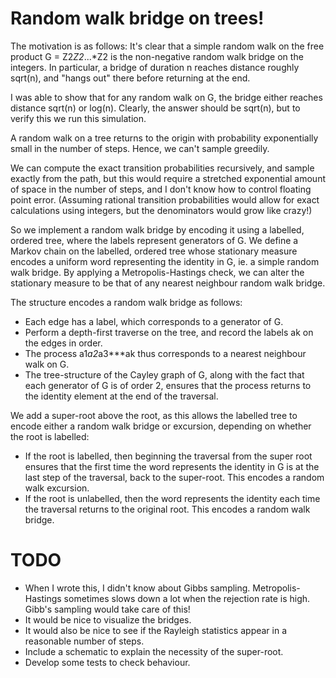 # Random walk bridge on trees!
The motivation is as follows: It's clear that a simple random walk on the free product G = Z2*Z2*...*Z2
is the non-negative random walk bridge on the integers. In particular, a bridge
of duration n reaches distance roughly sqrt(n), and "hangs out" there before returning at the end.

I was able to show that for any random walk on G, the bridge either reaches distance sqrt(n) or log(n).
Clearly, the answer should be sqrt(n), but to verify this we run this simulation.

A random walk on a tree returns to the origin with probability exponentially small in the number of
steps. Hence, we can't sample greedily.

We can compute the exact transition probabilities recursively, and sample exactly from the path,
but this would require a stretched exponential amount of space in the number of steps, and
I don't know how to control floating point error. (Assuming rational transition probabilities would
allow for exact calculations using integers, but the denominators would grow like crazy!)

So we implement a random walk bridge by encoding it using a labelled, ordered tree,
where the labels represent generators of G. We define a Markov chain on the labelled, ordered tree
whose stationary measure encodes a uniform word representing the identity in G, ie. a simple random
walk bridge. By applying a Metropolis-Hastings check, we can alter the stationary measure to be that
of any nearest neighbour random walk bridge.

The structure encodes a random walk bridge as follows:
- Each edge has a label, which corresponds to a generator of G.
- Perform a depth-first traverse on the tree, and record the labels ak on the edges in order.
- The process a1*a2*a3***ak thus corresponds to a nearest neighbour walk on G.
- The tree-structure of the Cayley graph of G, along with the fact that each generator of G is
  of order 2, ensures that the process returns to the identity element at the end of the traversal.

We add a super-root above the root, as this allows the labelled tree to encode either a random walk bridge
or excursion, depending on whether the root is labelled:
- If the root is labelled, then beginning the traversal from the super root ensures that the first time
  the word represents the identity in G is at the last step of the traversal, back to the super-root. This
  encodes a random walk excursion.
- If the root is unlabelled, then the word represents the identity each time the traversal returns to
  the original root. This encodes a random walk bridge.

# TODO
- When I wrote this, I didn't know about Gibbs sampling. Metropolis-Hastings sometimes slows 
  down a lot when the rejection rate is high. Gibb's sampling would take care of this!
- It would be nice to visualize the bridges.
- It would also be nice to see if the Rayleigh statistics appear in a reasonable number of steps.
- Include a schematic to explain the necessity of the super-root.
- Develop some tests to check behaviour.
